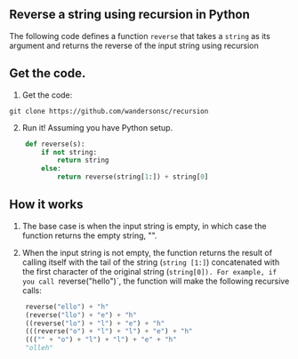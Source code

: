 ## Reverse a string using recursion in Python

The following code defines a function `reverse` that takes a `string` as its argument and returns the reverse of the input string using recursion

## Get the code.

1. Get the code:

```
git clone https://github.com/wandersonsc/recursion
```

2. Run it! Assuming you have Python setup.

```python
    def reverse(s):
        if not string:
            return string
        else:
            return reverse(string[1:]) + string[0]


```

## How it works

1. The base case is when the input string is empty, in which case the function returns the empty string, "".

2. When the input string is not empty, the function returns the result of calling itself with the tail of the string (`string [1:]`) concatenated with the first character of the original string (`string[0]).
   For example, if you call `reverse("hello")`, the function will make the following recursive calls:

```python
    reverse("ello") + "h"
    (reverse("llo") + "e") + "h"
    ((reverse("lo") + "l") + "e") + "h"
    (((reverse("o") + "l") + "l") + "e") + "h"
    ((("" + "o") + "l") + "l") + "e" + "h"
    "olleh"
```
